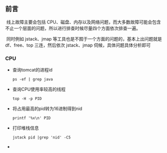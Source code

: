 ## 前言

​	线上故障主要会包括 CPU、磁盘、内存以及网络问题，而大多数故障可能会包含不止一个层面的问题，所以进行排查时候尽量四个方面依次排查一遍。

​	同时例如 jstack、jmap 等工具也是不囿于一个方面的问题的，基本上出问题就是 df、free、top 三连，然后依次 jstack、jmap 伺候，具体问题具体分析即可



### CPU

* 查询tomcat的进程id

  `ps -ef | grep java`

* 查询CPU使用率较高的线程

  `top -H -p PID`

* 将占用最高的pid转为16进制得到nid

  `printf '%x\n' PID`

* 打印堆栈信息

  ` jstack pid |grep 'nid' -C5 `

* 